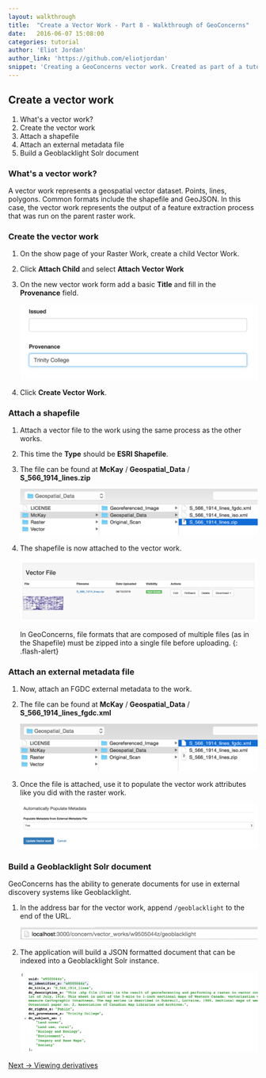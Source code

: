 ```yaml
---
layout: walkthrough
title:  "Create a Vector Work - Part 8 - Walkthrough of GeoConcerns"
date:   2016-06-07 15:08:00
categories: tutorial
author: 'Eliot Jordan'
author_link: 'https://github.com/eliotjordan'
snippet: 'Creating a GeoConcerns vector work. Created as part of a tutorial series given as Walkthrough of GeoConcerns'
---
```


## Create a vector work
  1. What's a vector work?
  1. Create the vector work
  1. Attach a shapefile
  1. Attach an external metadata file
  1. Build a Geoblacklight Solr document

### What's a vector work?

A vector work represents a geospatial vector dataset. Points, lines, polygons. Common formats include the shapefile and GeoJSON. In this case, the vector work represents the output of a feature extraction process that was run on the parent raster work.

### Create the vector work

1. On the show page of your Raster Work, create a child Vector Work.
1. Click **Attach Child** and select **Attach Vector Work**
1. On the new vector work form add a basic **Title** and fill in the **Provenance** field.

   ![provenance](/images/provenance.png)
1. Click **Create Vector Work**.

### Attach a shapefile

1. Attach a vector file to the work using the same process as the other works.
1. This time the **Type** should be **ESRI Shapefile**.
1. The file can be found at **McKay** / **Geospatial_Data** / **S_566_1914_lines.zip**

   ![shapefile_path](/images/shapefile_path.png)

1. The shapefile is now attached to the vector work.

   ![shapefile](/images/shapefile.png)

   In GeoConcerns, file formats that are composed of multiple files (as in the Shapefile) must be  zipped into a single file before uploading.
   {: .flash-alert}

### Attach an external metadata file

1. Now, attach an FGDC external metadata to the work.
1. The file can be found at **McKay** / **Geospatial_Data** / **S_566_1914_lines_fgdc.xml**

   ![vector_fgdc_path](/images/vector_fgdc_path.png)

1. Once the file is attached, use it to populate the vector work attributes like you did with the raster work.

   ![populate_metadata](/images/populate_metadata.png)

### Build a Geoblacklight Solr document

GeoConcerns has the ability to generate documents for use in external discovery systems like Geoblacklight.

1. In the address bar for the vector work, append `/geoblacklight` to the end of the URL.

   ![address_bar](/images/address_bar.png)
1. The application will build a JSON formatted document that can be indexed into a Geoblacklight Solr instance.

   ![geoblacklight_solr](/images/geoblacklight_solr.png)

<div class='flash-notice'>
  <a href="{% post_url 2016-09-14-viewing-derivatives %}">Next → Viewing derivatives</a>
</div>

